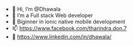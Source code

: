 - 👋 Hi, I’m @Dhawala
- 👀 I’m a Full stack Web developer
- 📱  Biginner in ionic native mobile development
- 📫 https://www.facebook.com/tharindra.don.7
- 🤵 https://www.linkedin.com/in/dhawala/

<!---
Dhawala/Dhawala is a ✨ special ✨ repository because its `README.md` (this file) appears on your GitHub profile.
You can click the Preview link to take a look at your changes.
--->
